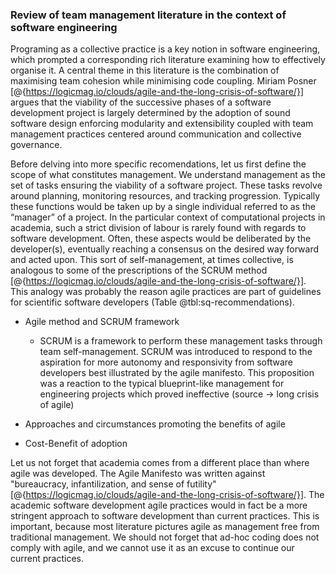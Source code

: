 ### Review of team management literature in the context of software engineering

Programing as a collective practice is a key notion in software engineering, which prompted a corresponding rich literature examining how to effectively organise it.
A central theme in this literature is the combination of maximising team cohesion while minimising code coupling. Miriam Posner [@{https://logicmag.io/clouds/agile-and-the-long-crisis-of-software/}] argues that the viability of the successive phases of a software development project is largely determined by the adoption of sound software design enforcing modularity and extensibility coupled with team management practices centered around communication and collective governance.

Before delving into more specific recomendations, let us first define the scope of what constitutes management.
We understand management as the set of tasks ensuring the viability of a software project.
These tasks revolve around planning, monitoring resources, and tracking progression.
Typically these functions would be taken up by a single individual referred to as the “manager” of a project.
In the particular context of computational projects in academia, such a strict division of labour is rarely found with regards to software development.
Often, these aspects would be deliberated by the developer(s), eventually reaching a consensus on the desired way forward and acted upon.
This sort of self-management, at times collective, is analogous to some of the prescriptions of the SCRUM method [@{https://logicmag.io/clouds/agile-and-the-long-crisis-of-software/}].
This analogy was probably the reason agile practices are part of guidelines for scientific software developers (Table @tbl:sq-recommendations).

- Agile method and SCRUM framework
    - SCRUM is a framework to perform these management tasks through team self-management. SCRUM was introduced to respond to the aspiration for more autonomy and responsivity from software developers best illustrated by the agile manifesto. This proposition was a reaction to the typical blueprint-like management for engineering projects which proved ineffective (source -> long crisis of agile)

- Approaches and circumstances promoting the benefits of agile

- Cost-Benefit of adoption


Let us not forget that academia comes from a different place than where agile was developed.
The Agile Manifesto was written against "bureaucracy, infantilization, and sense of futility" [@{https://logicmag.io/clouds/agile-and-the-long-crisis-of-software/}].
The academic software development agile practices would in fact be a more stringent approach to software development than current practices.
This is important, because most literature pictures agile as management free from traditional management.
We should not forget that ad-hoc coding does not comply with agile, and we cannot use it as an excuse to continue our current practices.